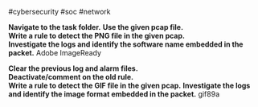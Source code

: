 #cybersecurity #soc #network 

**Navigate to the task folder.**
**Use the given pcap file.**  
**Write a rule to detect the PNG file in the given pcap.**  
**Investigate the logs and identify the software name embedded in the packet.**
Adobe ImageReady


**Clear the previous log and alarm files.**  
**Deactivate/comment on the old rule.**  
**Write a rule to detect the GIF file in the given pcap.**
**Investigate the logs and identify the image format embedded in the packet.**
gif89a

